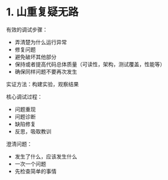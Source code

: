 # 1. 山重复疑无路

有效的调试步骤：

- 弄清楚为什么运行异常
- 修复问题
- 避免破坏其他部分
- 保持或者提高代码总体质量（可读性，架构，测试覆盖，性能等）
- 确保同样问题不要再次发生

实证方法：构建实验，观察结果

核心调试过程：

- 问题重现
- 问题诊断
- 缺陷修复
- 反思，吸取教训

澄清问题：

- 发生了什么，应该发生什么
- 一次一个问题
- 先检查简单的事情


#
